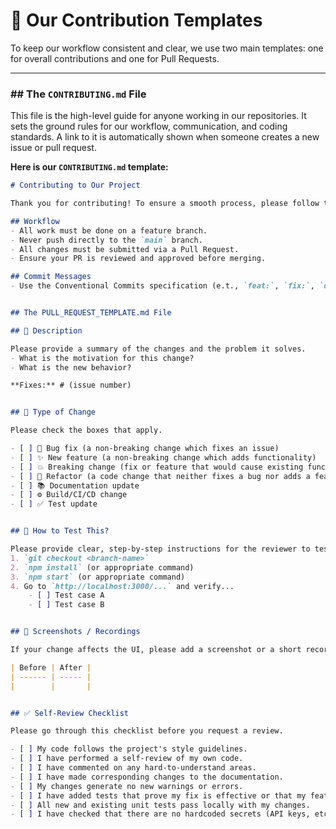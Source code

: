 # 📄 Our Contribution Templates

To keep our workflow consistent and clear, we use two main templates: one for overall contributions and one for Pull Requests.

---

### ## The `CONTRIBUTING.md` File

This file is the high-level guide for anyone working in our repositories. It sets the ground rules for our workflow, communication, and coding standards. A link to it is automatically shown when someone creates a new issue or pull request.

**Here is our `CONTRIBUTING.md` template:**
```markdown
# Contributing to Our Project

Thank you for contributing! To ensure a smooth process, please follow these guidelines.

## Workflow
- All work must be done on a feature branch.
- Never push directly to the `main` branch.
- All changes must be submitted via a Pull Request.
- Ensure your PR is reviewed and approved before merging.

## Commit Messages
- Use the Conventional Commits specification (e.t., `feat:`, `fix:`, `docs:`).


## The PULL_REQUEST_TEMPLATE.md File

## 📝 Description

Please provide a summary of the changes and the problem it solves.
- What is the motivation for this change?
- What is the new behavior?

**Fixes:** # (issue number)


## 🚀 Type of Change

Please check the boxes that apply.

- [ ] 🐛 Bug fix (a non-breaking change which fixes an issue)
- [ ] ✨ New feature (a non-breaking change which adds functionality)
- [ ] 💥 Breaking change (fix or feature that would cause existing functionality to not work as expected)
- [ ] 💅 Refactor (a code change that neither fixes a bug nor adds a feature)
- [ ] 📚 Documentation update
- [ ] ⚙️ Build/CI/CD change
- [ ] ✅ Test update


## 🧪 How to Test This?

Please provide clear, step-by-step instructions for the reviewer to test your changes.
1. `git checkout <branch-name>`
2. `npm install` (or appropriate command)
3. `npm start` (or appropriate command)
4. Go to `http://localhost:3000/...` and verify...
    - [ ] Test case A
    - [ ] Test case B


## 📸 Screenshots / Recordings

If your change affects the UI, please add a screenshot or a short recording to show the new state.

| Before | After |
| ------ | ----- |
|        |       |


## ✅ Self-Review Checklist

Please go through this checklist before you request a review.

- [ ] My code follows the project's style guidelines.
- [ ] I have performed a self-review of my own code.
- [ ] I have commented on any hard-to-understand areas.
- [ ] I have made corresponding changes to the documentation.
- [ ] My changes generate no new warnings or errors.
- [ ] I have added tests that prove my fix is effective or that my feature works.
- [ ] All new and existing unit tests pass locally with my changes.
- [ ] I have checked that there are no hardcoded secrets (API keys, etc.).

